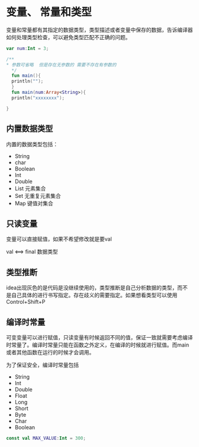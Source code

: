 # 变量、 常量和类型

变量和常量都有其指定的数据类型，类型描述或者变量中保存的数据，告诉编译器如何处理类型检查，可以避免类型匹配不正确的问题。

```kotlin
var num:Int = 3;

/**
* 参数可省略  但是存在无参数的 需要不存在有参数的
  */
  fun main(){
  println("");
  }
  fun main(num:Array<String>){
  println("xxxxxxxx");

}
```

## 内置数据类型

内置的数据类型包括：

- String
- char 
- Boolean
- Int
- Double
- List 元素集合
- Set 无重复元素集合
- Map 键值对集合

## 只读变量

变量可以直接赋值，如果不希望修改就是要val

val   <==>  final 数据类型


## 类型推断

idea出现灰色的是代码是没继续使用的，类型推断是自己分析数据的类型，而不是自己具体的进行书写指定。存在歧义的需要指定。如果想看类型可以使用Control+Shift+P


## 编译时常量

可变变量可以进行赋值，只读变量有时候返回不同的值，保证一致就需要考虑编译时常量了。编译时常量只能在函数之外定义，在编译的时候就进行赋值。而main或者其他函数在运行的时候才会调用。

为了保证安全，编译时常量包括

- String
- Int
- Double
- Float
- Long
- Short
- Byte
- Char
- Boolean

```kotlin
const val MAX_VALUE:Int = 300;
```